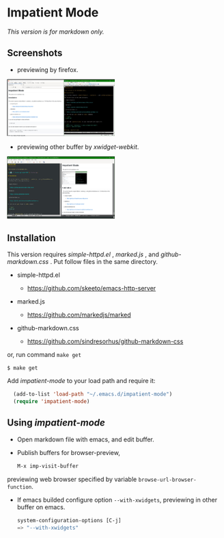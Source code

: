 Impatient Mode
==============

_This version is for markdown only._

## Screenshots

 * previewing by firefox.

 [<img src="https://raw.githubusercontent.com/tkita/impatient-mode/screenshots/firefox.jpg" width="50%">](https://raw.githubusercontent.com/tkita/impatient-mode/screenshots/firefox.jpg)

 * previewing other buffer by _xwidget-webkit_.

 [<img src="https://raw.githubusercontent.com/tkita/impatient-mode/screenshots/xwidget.jpg" width="50%">](https://raw.githubusercontent.com/tkita/impatient-mode/screenshots/xwidget.jpg)

## Installation

This version requires _simple-httpd.el_ , _marked.js_ , and _github-markdown.css_ .
Put follow files in the same directory.

- simple-httpd.el

  * https://github.com/skeeto/emacs-http-server

- marked.js

  * https://github.com/markedjs/marked

- github-markdown.css

  * https://github.com/sindresorhus/github-markdown-css

or, run command `make get`

```shell
$ make get
```

Add _impatient-mode_ to your load path and require it:

```el
  (add-to-list 'load-path "~/.emacs.d/impatient-mode")
  (require 'impatient-mode)
```

## Using _impatient-mode_

* Open markdown file with emacs, and edit buffer.

* Publish buffers for browser-preview,

  ```el
  M-x imp-visit-buffer
  ```

 previewing web browser specified by variable `browse-url-browser-function`.

* If emacs builded configure option `--with-xwidgets`, previewing in other buffer on emacs.

  ```el
  system-configuration-options [C-j]
  => "--with-xwidgets"
  ```
